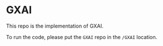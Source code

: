 # GXAI

This repo is the implementation of GXAI. 

To run the code, please put the `GXAI` repo in the `/GXAI` location. 

